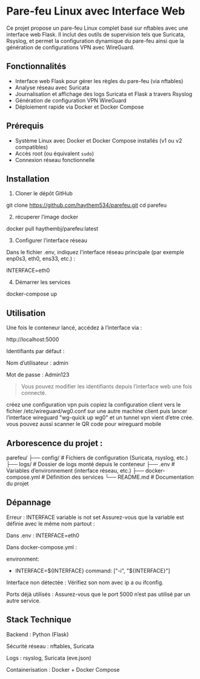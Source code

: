 # Pare-feu Linux avec Interface Web

Ce projet propose un pare-feu Linux complet basé sur nftables avec une interface web Flask. Il inclut des outils de supervision tels que Suricata, Rsyslog, et permet la configuration dynamique du pare-feu ainsi que la génération de configurations VPN avec WireGuard.

## Fonctionnalités

- Interface web Flask pour gérer les règles du pare-feu (via nftables)
- Analyse réseau avec Suricata
- Journalisation et affichage des logs Suricata et Flask a travers Rsyslog
- Génération de configuration VPN  WireGuard
- Déploiement rapide via Docker et Docker Compose


## Prérequis

- Système Linux avec Docker et Docker Compose installés (v1 ou v2 compatibles)
- Accès root (ou équivalent `sudo`)
- Connexion réseau fonctionnelle

## Installation

1. Cloner le dépôt GitHub

git clone https://github.com/haythem534/parefeu.git
cd parefeu

2. récuperer l’image docker

docker pull haythembj/parefeu:latest

3. Configurer l’interface réseau

Dans le fichier .env, indiquez l'interface réseau principale (par exemple enp0s3, eth0, ens33, etc.) :

INTERFACE=eth0

4. Démarrer les services

docker-compose up


## Utilisation

Une fois le conteneur lancé, accédez à l’interface via :

http://localhost:5000

Identifiants par défaut :

Nom d’utilisateur : admin

Mot de passe : Admin123


> Vous pouvez modifier les identifiants depuis l’interface web une fois connecté.

créez une configuration vpn puis copiez la configuration client vers le fichier /etc/wireguard/wg0.conf sur une autre machine client puis lancer l’interface wireguard "wg-quick up wg0" et un tunnel vpn vient d’etre crée.
vous pouvez aussi scanner le QR code pour wireguard mobile


## Arborescence du projet :

parefeu/
├── config/   # Fichiers de configuration (Suricata, rsyslog, etc.)
├── logs/     # Dossier de logs monté depuis le conteneur
├── .env      # Variables d’environnement (interface réseau, etc.)
├── docker-compose.yml   # Définition des services 
└── README.md  # Documentation du projet


## Dépannage

Erreur : INTERFACE variable is not set
Assurez-vous que la variable est définie avec le même nom partout :

Dans .env : INTERFACE=eth0

Dans docker-compose.yml :

environment:
  - INTERFACE=${INTERFACE}
command: ["-i", "${INTERFACE}"]


Interface non détectée : Vérifiez son nom avec ip a ou ifconfig.

Ports déjà utilisés : Assurez-vous que le port 5000 n’est pas utilisé par un autre service.


## Stack Technique

Backend : Python (Flask)

Sécurité réseau : nftables, Suricata

Logs : rsyslog, Suricata (eve.json)

Containerisation : Docker + Docker Compose

